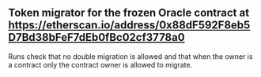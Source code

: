 ## Token migrator for the frozen Oracle contract at https://etherscan.io/address/0x88dF592F8eb5D7Bd38bFeF7dEb0fBc02cf3778a0

Runs check that no double migration is allowed and that when the owner is a contract only the contract owner is allowed to migrate.